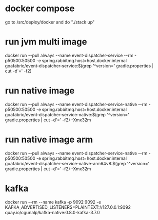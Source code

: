 # docker compose
go to /src/deploy/docker and do "./stack up"

# run jvm multi image
docker run --pull always --name event-dispatcher-service --rm -p50500:50500 -e spring.rabbitmq.host=host.docker.internal goafabric/event-dispatcher-service:$(grep '^version=' gradle.properties | cut -d'=' -f2)

# run native image
docker run --pull always --name event-dispatcher-service-native --rm -p50500:50500 -e spring.rabbitmq.host=host.docker.internal goafabric/event-dispatcher-service-native:$(grep '^version=' gradle.properties | cut -d'=' -f2) -Xmx32m

# run native image arm
docker run --pull always --name event-dispatcher-service-native --rm -p50500:50500 -e spring.rabbitmq.host=host.docker.internal goafabric/event-dispatcher-service-native-arm64v8:$(grep '^version=' gradle.properties | cut -d'=' -f2) -Xmx32m
                                              
# kafka
docker run --rm --name kafka -p 9092:9092 -e KAFKA_ADVERTISED_LISTENERS=PLAINTEXT://127.0.0.1:9092 quay.io/ogunalp/kafka-native:0.8.0-kafka-3.7.0

